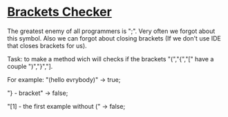 # [Brackets Checker](https://www.codewars.com/kata/brackets-checker "https://www.codewars.com/kata/563208b9dde23f21cb00007c")

The greatest enemy of all programmers is ";".
Very often we forgot about this symbol.
Also we can forgot about closing brackets (If we don't use IDE that closes brackets for us).

Task: to make a method wich will checks if the brackets "(","{","[" have a couple ")","}","].

For example: "(hello evrybody)" -> true;

"} - bracket" -> false;

"[1] - the first example without (" -> false;